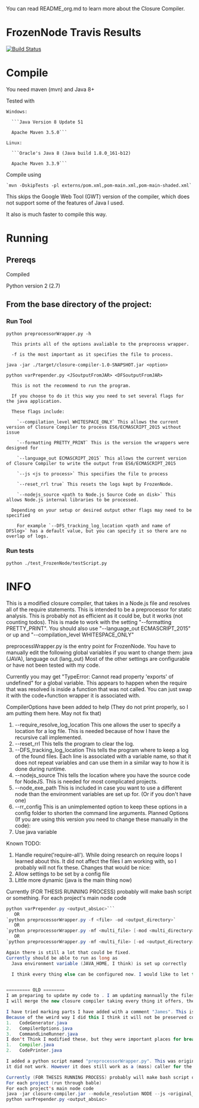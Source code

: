 You can read README_org.md to learn more about the Closure Compiler.
# FrozenNode Travis Results
[![Build Status](https://travis-ci.org/sefcom/FrozenNode-nodeRequireResolver.svg?branch=master)](https://travis-ci.org/sefcom/FrozenNode-nodeRequireResolver)

# Compile

You need maven (mvn) and Java 8+

  Tested with

    Windows:
	  
	  ```Java Version 8 Update 51
	  
	  Apache Maven 3.5.0```
	
	Linux:
	  
	  ```Oracle's Java 8 (Java build 1.8.0_161-b12)
	  
	  Apache Maven 3.3.9```
Compile using 
    
	`mvn -DskipTests -pl externs/pom.xml,pom-main.xml,pom-main-shaded.xml`
  
  This skips the Google Web Tool (GWT) version of the compiler, which does not support some of the features of Java I used.
  
  It also is much faster to compile this way.

# Running

## Prereqs

Compiled

Python version 2 (2.7)


## From the base directory of the project:

### Run Tool
  
  `python preprocessorWrapper.py -h`
  
      This prints all of the options avaliable to the preprocess wrapper.
	  
	  -f is the most important as it specifies the file to process.
  
  `java -jar ./target/closure-compiler-1.0-SNAPSHOT.jar <option>`
  
  `python varPrepender.py <JSoutputFromJAR> <DFSoutputFromJAR>`
      
	  This is not the recommend to run the program.
	  
	  If you choose to do it this way you need to set several flags for the java application.
	  
	  These flags include:
	    
		`--compilation_level WHITESPACE_ONLY` This allows the current version of Closure Compiler to process ES6/ECMASCRIPT_2015 without issue
		
		`--formatting PRETTY_PRINT` This is the version the wrappers were designed for
		
		`--language_out ECMASCRIPT_2015` This allows the current version of Closure Compiler to write the output from ES6/ECMASCRIPT_2015
		
		`--js <js to process>` This specifies the file to process
		
		`--reset_rrl true` This resets the logs kept by FrozenNode.
		
		`--nodejs_source <path to Node.js Source Code on disk>` This allows Node.js internal libraries to be processed.
	  
	  Depending on your setup or desired output other flags may need to be specified
	    
		For example `--DFS_tracking_log_location <path and name of DFSlog>` has a default value, but you can specify it so there are no overlap of logs.
	  
### Run tests
  
  `python ./test_FrozenNode/testScript.py`

# INFO

This is a modified closure compiler, that takes in a Node.js file and resolves all of the require statements.
This is intended to be a preprocessor for static analysis.
This is probably not as efficient as it could be, but it works (not counting todos).
This is made to work with the setting "--formatting PRETTY_PRINT".
You should also use "--language_out ECMASCRIPT_2015" or up and "--compilation_level WHITESPACE_ONLY"

preprocessWrapper.py is the entry point for FrozenNode.
You have to manually edit the following global variables if you want to change them:
  java (JAVA), language out (lang_out)
Most of the other settings are configurable or have not been tested with my code.

Currently you may get "TypeError: Cannot read property 'exports' of undefined" for a global variable.
This appears to happen when the require that was resolved is inside a function that was not called.
You can just swap it with the code+function wrapper it is associated with.

CompilerOptions have been added to help (They do not print properly, so I am putting them here. May not fix that)
  1.  --require_resolve_log_location
       This one allows the user to specify a location for a log file. This is needed because of how I have the recursive
       call implemented.
  2.  --reset_rrl
       This tells the program to clear the log.
  3.  --DFS_tracking_log_location
       This tells the program where to keep a log of the found files. Each line is associated with a variable name,
       so that it does not repeat variables and can use them in a similar way to how it is done during runtime.
  4.  --nodejs_source
       This tells the location where you have the source code for NodeJS. This is needed for most complicated projects.
  5.  --node_exe_path
       This is included in case you want to use a different node than the environment variables are set up for. (Or if
       you don't have one)
  6.  --rr_config
       This is an unimplemented option to keep these options in a config folder to shorten the command line arguments.
  Planned Options (If you are using this version you need to change these manually in the code):
  1.  Use java variable


Known TODO:
1. Handle require('require-all'). While doing research on require loops I learned about this.
   It did not affect the files I am working with, so I probably will not fix these.
Changes that would be nice:
1. Allow settings to be set by a config file
2. Little more dynamic (java is the main thing now)


Currently (FOR THESIS RUNNING PROCESS) probably will make bash script or something.
For each project's main node code
  ```java -jar closure-compiler.jar --module_resolution NODE --js <original_file_absLoc> --js_output_file <output_absLoc> --formatting PRETTY_PRINT --compilation_level WHITESPACE_ONLY --language_out ECMASCRIPT_2015 --require_resolve_log_location <log_absLoc> --reset_rrl true
  python varPrepender.py <output_absLoc>```
     OR
  `python preprocessorWrapper.py -f <file> -od <output_directory>`
     OR
  `python preprocessorWrapper.py -mf <multi_file> [-mod <multi_directory>]`
     OR
  `python preprocessorWrapper.py -mf <multi_file> [-od <output_directory>]`

Again there is still a lot that could be fixed.
  Currently should be able to run as long as
    Java environment variable (JAVA_HOME, I think) is set up correctly

    I think every thing else can be configured now. I would like to let this be a config file, but it is not right now.


========= OLD ========
I am preparing to update my code to . I am updating mannually the files I work with, then
I will merge the new closure compiler taking every thing it offers, then pull back the modified.

I have tried marking parts I have added with a comment "James". This is more so I can ctrl+f for it. I should have kept an active list before this, but I will try now.
Because of the weird way I did this I think it will not be preserved correctly.
  1.   CodeGenerator.java
  2.   CompilerOptions.java
  3.   CommandLineRunner.java
  I don't Think I modified these, but they were important places for break points if you want to debug
  1.   Compiler.java
  2.   CodePrinter.java

I added a python script named "preprocessorWrapper.py". This was originally going to help with a resolving issue, but
it did not work. However it does still work as a (mass) caller for the entire preprocessing process.

Currently (FOR THESIS RUNNING PROCESS) probably will make bash script or something.
For each project (run through bable)
For each project's main node code
  java -jar closure-compiler.jar --module_resolution NODE --js <original_file_absLoc> --js_output_file <output_absLoc> --formatting PRETTY_PRINT --require_resolve_log_location <log_absLoc> --reset_rrl true
  python varPrepender.py <output_absLoc>

